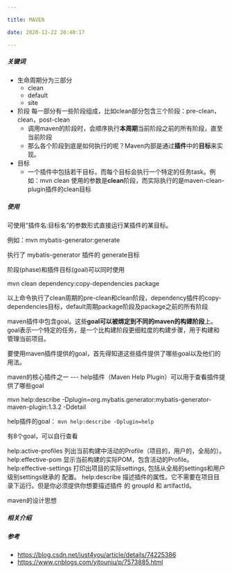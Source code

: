 ```yaml
---

title: MAVEN

date: 2020-12-22 20:40:17

---
```

##### 关键词

- 生命周期分为三部分
  - clean
  - default
  - site
- 阶段 每一部分有一些阶段组成，比如clean部分包含三个阶段：pre-clean，clean，post-clean
  - 调用maven的阶段时，会顺序执行**本周期**当前阶段之前的所有阶段，直至当前阶段
  - 那么各个阶段到底是如何执行的呢？Maven内部是通过**插件**中的**目标**来实现。
- 目标 
  - 一个插件中包括若干目标，而每个目标会执行一个特定的任务task。例如：mvn  clean  使用的参数是**clean**阶段，而实际执行的是maven-clean-plugin插件的clean目标

##### 使用

可使用“插件名:目标名”的参数形式直接运行某插件的某目标。

例如：mvn mybatis-generator:generate

执行了 mybatis-generator 插件的 generate目标



阶段(phase)和插件目标(goal)可以同时使用

mvn clean dependency:copy-dependencies package

以上命令执行了clean周期的pre-clean和clean阶段，dependency插件的copy-dependencies目标，default周期package阶段及package之前的所有阶段



maven插件中包含goal。这些**goal可以被绑定到不同的maven的构建阶段**上。goal表示一个特定的任务，是一个比构建阶段更细粒度的构建步骤，用于构建和管理当前项目。

要使用maven插件提供的goal，首先得知道这些插件提供了哪些goal以及他们的用法。

maven的核心插件之一 --- help插件（Maven Help Plugin）可以用于查看插件提供了哪些goal

mvn help:describe -Dplugin=org.mybatis.generator:mybatis-generator-maven-plugin:1.3.2 -Ddetail



help插件的goal： `mvn help:describe -Dplugin=help` 

有8个goal，可以自行查看

help:active-profiles
列出当前构建中活动的Profile（项目的，用户的，全局的）。
help:effective-pom
显示当前构建的实际POM，包含活动的Profile。
help:effective-settings
打印出项目的实际settings, 包括从全局的settings和用户级别settings继承的
配置。
help:describe
描述插件的属性。它不需要在项目目录下运行。但是你必须提供你想要描述插件
的 groupId 和 artifactId。

maven的设计思想



##### 相关介绍



##### 参考

- https://blog.csdn.net/just4you/article/details/74225386
- https://www.cnblogs.com/yitouniu/p/7573885.html